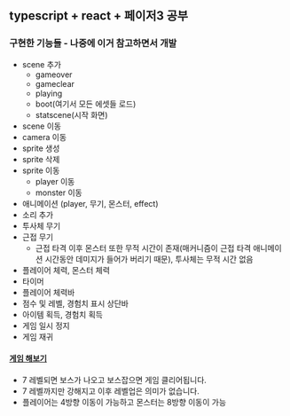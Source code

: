 ## typescript + react + 페이저3 공부

### 구현한 기능들 - 나중에 이거 참고하면서 개발
- scene 추가
    - gameover
    - gameclear
    - playing
    - boot(여기서 모든 에셋들 로드)
    - statscene(시작 화면)
- scene 이동
- camera 이동
- sprite 생성
- sprite 삭제
- sprite 이동
    - player 이동
    - monster 이동
- 애니메이션 (player, 무기, 몬스터, effect)
- 소리 추가
- 투사체 무기
- 근접 무기
    - 근접 타격 이후 몬스터 또한 무적 시간이 존재(매커니즘이 근접 타격 애니메이션 시간동안 데미지가 들어가 버리기 때문), 투사체는 무적 시간 없음
- 플레이어 체력, 몬스터 체력
- 타이머
- 플레이어 체력바
- 점수 및 레벨, 경험치 표시 상단바
- 아이템 획득, 경험치 획득
- 게임 일시 정지
- 게임 재귀

#### [게임 해보기](https://64d5f35454f36840b8ce54c1--chic-lollipop-496dd1.netlify.app/)
- 7 레벨되면 보스가 나오고 보스잡으면 게임 클리어됩니다.
- 7 레벨까지만 강해지고 이후 레벨업은 의미가 없습니다.
- 플레이어는 4방향 이동이 가능하고 몬스터는 8방향 이동이 가능